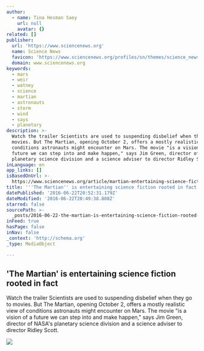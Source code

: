 ```yaml
---
author:
  - name: Tina Hesman Saey
    url: null
    avatar: {}
related: []
publisher:
  url: 'https://www.sciencenews.org'
  name: Science News
  favicon: 'https://www.sciencenews.org/profiles/sn/themes/science_news/favicon.ico'
  domain: www.sciencenews.org
keywords:
  - mars
  - weir
  - watney
  - science
  - martian
  - astronauts
  - storm
  - wind
  - says
  - planetary
description: >-
  Watch the trailer Scientists are used to suspending disbelief when they go to
  movies. But The Martian, opening October 2, offers a mostly realistic view of
  conditions astronauts might encounter on Mars. The movie "is a vision of a
  future we can step into and make happen," says Jim Green, director of NASA's
  planetary science division and a science adviser to director Ridley Scott.
inLanguage: en
app_links: []
isBasedOnUrl: >-
  https://www.sciencenews.org/article/martian-entertaining-science-fiction-rooted-fact
title: '''The Martian'' is entertaining science fiction rooted in fact'
datePublished: '2016-06-22T20:52:31.179Z'
dateModified: '2016-06-22T20:49:38.808Z'
starred: false
sourcePath: >-
  _posts/2016-06-22-the-martian-is-entertaining-science-fiction-rooted-in-fact.md
inFeed: true
hasPage: false
inNav: false
_context: 'http://schema.org'
_type: MediaObject

---
```

<article style=""><h1>'The Martian' is entertaining science fiction rooted in fact</h1><p>Watch the trailer Scientists are used to suspending disbelief when they go to movies. But The Martian, opening October 2, offers a mostly realistic view of conditions astronauts might encounter on Mars. The movie "is a vision of a future we can step into and make happen," says Jim Green, director of NASA's planetary science division and a science adviser to director Ridley Scott.</p><img src="https://www.sciencenews.org/sites/default/files/main/articles/100115_reviews_martian.jpg" /></article>
